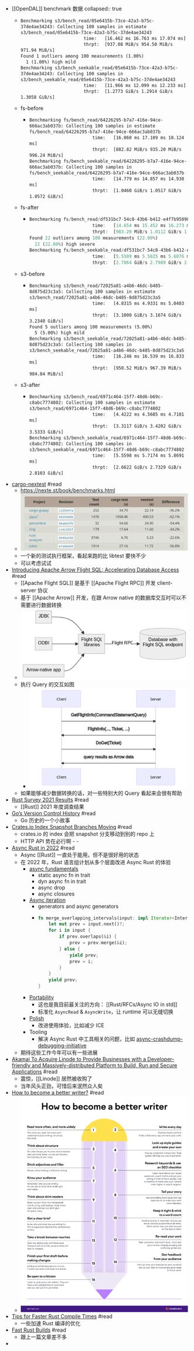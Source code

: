 - [[OpenDAL]] benchmark 数据
  collapsed:: true
	- ```
	  Benchmarking s3/bench_read/05e6415b-73ce-42a3-b75c-37de4ae34243: Collecting 100 samples in estimate                                                                                                   s3/bench_read/05e6415b-73ce-42a3-b75c-37de4ae34243
	                          time:   [16.462 ms 16.763 ms 17.074 ms]
	                          thrpt:  [937.08 MiB/s 954.50 MiB/s 971.94 MiB/s]
	  Found 1 outliers among 100 measurements (1.00%)
	    1 (1.00%) high mild
	  Benchmarking s3/bench_seekable_read/05e6415b-73ce-42a3-b75c-37de4ae34243: Collecting 100 samples in                                                                                                   s3/bench_seekable_read/05e6415b-73ce-42a3-b75c-37de4ae34243
	                          time:   [11.966 ms 12.099 ms 12.233 ms]
	                          thrpt:  [1.2773 GiB/s 1.2914 GiB/s 1.3058 GiB/s]
	  
	  ```
	- fs-before
		- ```
		  Benchmarking fs/bench_read/64226295-b7a7-416e-94ce-666ac3ab037b: Collecting 100 samples in estimate                                                                                                   fs/bench_read/64226295-b7a7-416e-94ce-666ac3ab037b
		                          time:   [16.060 ms 17.109 ms 18.124 ms]
		                          thrpt:  [882.82 MiB/s 935.20 MiB/s 996.24 MiB/s]
		  Benchmarking fs/bench_seekable_read/64226295-b7a7-416e-94ce-666ac3ab037b: Collecting 100 samples in                                                                                                   fs/bench_seekable_read/64226295-b7a7-416e-94ce-666ac3ab037b
		                          time:   [14.779 ms 14.857 ms 14.938 ms]
		                          thrpt:  [1.0460 GiB/s 1.0517 GiB/s 1.0572 GiB/s]
		  
		  ```
	- fs-after
		- ```rust
		  Benchmarking fs/bench_read/df531bc7-54c8-43b6-b412-e4f7b9589876: Collecting 100 samples in estimate                                                                                                   fs/bench_read/df531bc7-54c8-43b6-b412-e4f7b9589876
		                          time:   [14.654 ms 15.452 ms 16.273 ms]
		                          thrpt:  [983.20 MiB/s 1.0112 GiB/s 1.0663 GiB/s]
		  Found 22 outliers among 100 measurements (22.00%)
		    22 (22.00%) high severe
		  Benchmarking fs/bench_seekable_read/df531bc7-54c8-43b6-b412-e4f7b9589876: Collecting 100 samples in                                                                                                   fs/bench_seekable_read/df531bc7-54c8-43b6-b412-e4f7b9589876
		                          time:   [5.5589 ms 5.5825 ms 5.6076 ms]
		                          thrpt:  [2.7864 GiB/s 2.7989 GiB/s 2.8108 GiB/s]
		  
		  ```
	- s3-before
		- ```
		  Benchmarking s3/bench_read/72025a81-a4b6-46dc-b485-8d875d23c3a5: Collecting 100 samples in estimate                                                                                                   s3/bench_read/72025a81-a4b6-46dc-b485-8d875d23c3a5
		                          time:   [4.8315 ms 4.9331 ms 5.0403 ms]
		                          thrpt:  [3.1000 GiB/s 3.1674 GiB/s 3.2340 GiB/s]
		  Found 5 outliers among 100 measurements (5.00%)
		    5 (5.00%) high mild
		  Benchmarking s3/bench_seekable_read/72025a81-a4b6-46dc-b485-8d875d23c3a5: Collecting 100 samples in                                                                                                   s3/bench_seekable_read/72025a81-a4b6-46dc-b485-8d875d23c3a5
		                          time:   [16.246 ms 16.539 ms 16.833 ms]
		                          thrpt:  [950.52 MiB/s 967.39 MiB/s 984.84 MiB/s]
		  
		  ```
	- s3-after
		- ```
		  Benchmarking s3/bench_read/6971c464-15f7-48d6-b69c-c8abc7774802: Collecting 100 samples in estimate                                                                                                   s3/bench_read/6971c464-15f7-48d6-b69c-c8abc7774802
		                          time:   [4.4222 ms 4.5685 ms 4.7181 ms]
		                          thrpt:  [3.3117 GiB/s 3.4202 GiB/s 3.5333 GiB/s]
		  Benchmarking s3/bench_seekable_read/6971c464-15f7-48d6-b69c-c8abc7774802: Collecting 100 samples in                                                                                                   s3/bench_seekable_read/6971c464-15f7-48d6-b69c-c8abc7774802
		                          time:   [5.5598 ms 5.7174 ms 5.8691 ms]
		                          thrpt:  [2.6622 GiB/s 2.7329 GiB/s 2.8103 GiB/s]
		  
		  ```
- [cargo-nextest](https://nexte.st/) #read
	- https://nexte.st/book/benchmarks.html
	- ![image.png](../assets/image_1645534209429_0.png)
	- 一个新的测试执行框架，看起来跑的比 libtest 要快不少
	- 可以考虑试试
- [Introducing Apache Arrow Flight SQL: Accelerating Database Access](https://arrow.apache.org/blog/2022/02/16/introducing-arrow-flight-sql/) #read
	- [[Apache Flight SQL]] 是基于 [[Apache Flight RPC]] 开发 client-server 协议
	- 基于 [[Apache Arrow]] 开发，在跟 Arrow native 的数据库交互时可以不需要进行数据转换
	- ![image.png](../assets/image_1645534356006_0.png)
	- 执行 Query 的交互如图
		- ![image.png](../assets/image_1645534381991_0.png)
	- 如果能够减少数据转换的话，对一些特别大的 Query 看起来会很有帮助
- [Rust Survey 2021 Results](https://blog.rust-lang.org/2022/02/15/Rust-Survey-2021.html) #read
	- [[Rust]] 2021 年度调查结果
- [Go’s Version Control History](https://research.swtch.com/govcs) #read
	- Go 历史的一个小故事
- [Crates.io Index Snapshot Branches Moving](https://blog.rust-lang.org/2022/02/14/crates-io-snapshot-branches.html) #read
	- crates.io 的 index 会把 snapshot 分支移动到别的 repo 上
	- HTTP API 势在必行啊 - -
- [Async Rust in 2022](https://blog.rust-lang.org/inside-rust/2022/02/03/async-in-2022.html) #read
	- Async [[Rust]] 一直处于能用，但不是很好用的状态
	- 在 2022 年，Rust 语言组计划从多个层面改进 Async Rust 的体验
		- [async fundamentals](https://rust-lang.github.io/async-fundamentals-initiative/)
			- static async fn in trait
			- dyn async fn in trait
			- async drop
			- async closures
		- [Async iteration](https://estebank.github.io/rust-iterator-item-syntax.html)
			- generators and async generators
			- ```rust
			  fn merge_overlapping_intervals(input: impl Iterator<Interval>) -> impl Iterator<Item = Interval> {
			      let mut prev = input.next()?;
			      for i in input {
			          if prev.overlaps(&i) {
			              prev = prev.merge(&i);
			          } else {
			              yield prev;
			              prev = i;
			          }
			      }
			      yield prev;
			  }
			  ```
		- [Portability](https://www.ncameron.org/blog/portable-and-interoperable-async-rust/)
			- 这也是我目前最关注的方向： [[Rust/RFCs/Async IO in std]]
			- 标准化 `AsyncRead` & `AsyncWrite`，让 runtime 可以无缝切换
		- [Polish](https://rust-lang.github.io/wg-async/vision/roadmap/polish.html)
			- 改进使用体验，比如减少 ICE
		- Tooling
			- 解决 Async Rust 中工具相关的问题，比如 [async-crashdump-debugging-initiative](https://github.com/rust-lang/async-crashdump-debugging-initiative)
	- 期待这些工作今年可以有一些进展
- [Akamai To Acquire Linode to Provide Businesses with a Developer-friendly and Massively-distributed Platform to Build, Run and Secure Applications](https://www.linode.com/press-release/akamai-to-acquire-linode/) #read
	- 震惊，[[Linode]] 居然被收购了
	- 当年风头正劲，可惜后来泯然众人矣
- [How to become a better writer?](https://twitter.com/semrush/status/1493861214451085314) #read
	- ![image.png](../assets/image_1645535644197_0.png)
- [Tips for Faster Rust Compile Times](https://endler.dev/2020/rust-compile-times/) #read
	- 一些加速 Rust 编译的优化
- [Fast Rust Builds](https://matklad.github.io/2021/09/04/fast-rust-builds.html) #read
	- 跟上一篇文章差不多
-
